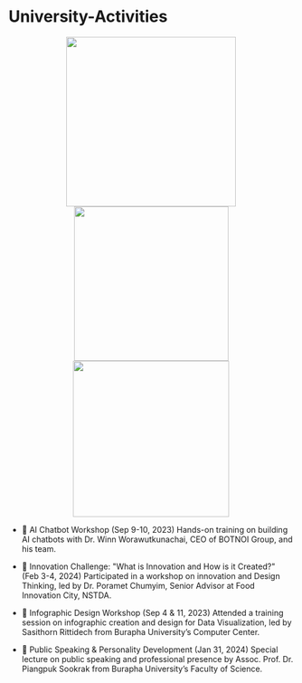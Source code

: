 # University-Activities
<div id="header" align="center">
 <img src="https://github.com/paweenachodpaseart/University-Activities/blob/main/Screenshot%202025-03-05%20181557.png?raw=true"width="300"/>
 <img src="https://raw.githubusercontent.com/paweenachodpaseart/University-Activities/b994755b9f3b2b39ba000f801ddd27bcfde451e7/Screenshot%202025-03-05%20182647.png"width="273"/>
  <img src="https://github.com/paweenachodpaseart/University-Activities/blob/main/Screenshot%202025-03-05%20184343.png?raw=true"width="276"/>
</div>

- 🤖 AI Chatbot Workshop (Sep 9-10, 2023)
Hands-on training on building AI chatbots with Dr. Winn Worawutkunachai, CEO of BOTNOI Group, and his team.

- 🚀 Innovation Challenge: "What is Innovation and How is it Created?" (Feb 3-4, 2024)
Participated in a workshop on innovation and Design Thinking, led by Dr. Poramet Chumyim, Senior Advisor at Food Innovation City, NSTDA.

- 🎨 Infographic Design Workshop (Sep 4 & 11, 2023)
Attended a training session on infographic creation and design for Data Visualization, led by Sasithorn Rittidech from Burapha University’s Computer Center.

- 🎤 Public Speaking & Personality Development (Jan 31, 2024)
Special lecture on public speaking and professional presence by Assoc. Prof. Dr. Piangpuk Sookrak from Burapha University’s Faculty of Science.

